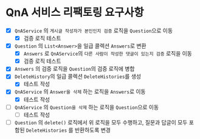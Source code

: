 # QnA 서비스 리팩토링 요구사항
- [x] `QnAService` 의 `게시글 작성자가 본인인지 검증` 로직을 `Question`으로 이동
    - [x] 검증 로직 테스트
- [x] `Question` 의 `List<Answer>`을 일급 콜렉션 `Answers`로 변환
    - [x] `Answers` 로 `QnAService`의 `다른 사람이 작성한 댓글이 있는지 검증` 로직을 이동
    - [x] 검증 로직 테스트
- [x] `Answers` 의 검증 로직을 `Question`의 검증 로직에 병합
- [x] `DeleteHistory`의 일급 콜렉션 `DeleteHistories`를 생성
  - [x] 테스트 작성
- [x] `QnAService` 의 `Answer을 삭제` 하는 로직을 `Answers`로 이동
  - [x] 테스트 작성
- [ ] `QnAService` 의 `Question을 삭제` 하는 로직을 `Question`으로 이동
  - [ ] 테스트 작성
- [ ] `Question` 의 `delete()` 로직에서 위 로직을 모두 수행하고, 질문과 답글이 모두 포함된 `DeleteHistories` 를 반환하도록 변경